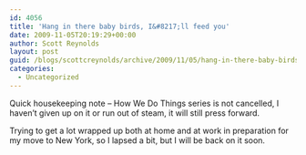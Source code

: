 ```yaml
---
id: 4056
title: 'Hang in there baby birds, I&#8217;ll feed you'
date: 2009-11-05T20:19:29+00:00
author: Scott Reynolds
layout: post
guid: /blogs/scottcreynolds/archive/2009/11/05/hang-in-there-baby-birds-i-ll-feed-you.aspx
categories:
  - Uncategorized
---
```

Quick housekeeping note &#8211; How We Do Things series is not cancelled, I haven&#8217;t given up on it or run out of steam, it will still press forward.

Trying to get a lot wrapped up both at home and at work in preparation for my move to New York, so I lapsed a bit, but I will be back on it soon.